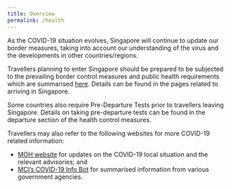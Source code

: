 ```yaml
---
title: Overview
permalink: /health
---
```


As the COVID-19 situation evolves, Singapore will continue to update our border measures, taking into account our understanding of the virus and the developments in other countries/regions.

Travellers planning to enter Singapore should be prepared to be subjected to the prevailing border control measures and public health requirements which are summarised <a href="/files/SHN-and-swab-summary.pdf" target="_blank">here</a>. Details can be found in the pages related to arriving in Singapore.

Some countries also require Pre-Departure Tests prior to travellers leaving Singapore. Details on taking pre-departure tests can be found in the departure section of the health control measures.

Travellers may also refer to the following websites for more COVID-19 related information:
- [MOH website](https://www.moh.gov.sg) for updates on the COVID-19 local situation and the relevant advisories; and
- [MCI’s COVID-19 Info Bot](https://www.gov.sg/infobot) for summarised information from various government agencies.
